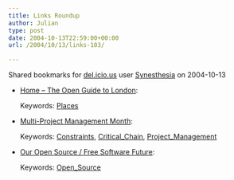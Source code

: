 ```yaml
---
title: Links Roundup
author: Julian
type: post
date: 2004-10-13T22:59:00+00:00
url: /2004/10/13/links-103/

---
```

Shared bookmarks for [del.icio.us][1] user  [Synesthesia][2] on 2004-10-13

  * [Home &#8211; The Open Guide to London][3]:
   
    Keywords: [Places][4]
  * [Multi-Project Management Month][5]:
   
    Keywords: [Constraints][6], [Critical_Chain][7], [Project_Management][8]
  * [Our Open Source / Free Software Future][9]:
   
    Keywords: [Open_Source][10]

 [1]: https://del.icio.us/
 [2]: https://del.icio.us/synesthesia
 [3]: https://london.openguides.org/ "https://london.openguides.org/"
 [4]: https://del.icio.us/synesthesia/Places
 [5]: https://www.focusedperformance.com/2004_09_01_blarch.html#109591028808630160 "https://www.focusedperformance.com/2004_09_01_blarch.html#109591028808630160"
 [6]: https://del.icio.us/synesthesia/Constraints
 [7]: https://del.icio.us/synesthesia/Critical_Chain
 [8]: https://del.icio.us/synesthesia/Project_Management
 [9]: https://yoderdev.com/oss-future.html "https://yoderdev.com/oss-future.html"
 [10]: https://del.icio.us/synesthesia/Open_Source